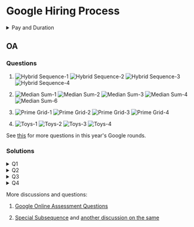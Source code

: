 # Google Hiring Process

<details>
<summary>Pay and Duration</summary>
Pay: 1.14L/month
    
Duration: 8-10 weeks
</details>

## OA

### Questions

1. ![Hybrid Sequence-1](./Hybrid%20Sequence/Hybrid%20Sequences-1.jpeg)
![Hybrid Sequence-2](./Hybrid%20Sequence/Hybrid%20Sequences-2.jpeg)
![Hybrid Sequence-3](./Hybrid%20Sequence/Hybrid%20Sequences-3.jpeg)
![Hybrid Sequence-4](./Hybrid%20Sequence/Hybrid%20Sequences-4.jpeg)

2. ![Median Sum-1](./Median%20Sum/Median%20Sum-1.jpeg)
![Median Sum-2](./Median%20Sum/Median%20Sum-2.jpeg)
![Median Sum-3](./Median%20Sum/Median%20Sum-3.jpeg)
![Median Sum-4](./Median%20Sum/Median%20Sum-4.jpeg)
![Median Sum-6](./Median%20Sum/Median%20Sum-5.jpeg)

3. ![Prime Grid-1](./Prime%20Grid/Prime%20Grid-1.jpeg)
![Prime Grid-2](./Prime%20Grid/Prime%20Grid-2.jpeg)
![Prime Grid-3](./Prime%20Grid/Prime%20Grid-3.jpeg)
![Prime Grid-4](./Prime%20Grid/Prime%20Grid-4.jpeg)

4. ![Toys-1](./Toys/Toys-3.jpeg)
![Toys-2](./Toys/Toys-2.jpeg)
![Toys-3](./Toys/Toys-1.jpeg)
![Toys-4](./Toys/Toys-4.jpeg)

See [this](https://leetcode.com/discuss/interview-question/3760132/Google-SWE-Intern-OA-2023-(India)-Both-Questions) for more questions in this year's Google rounds.

### Solutions

<details>
<summary>
Q1
</summary>
Straight forward 2D-dp.
States: Indexes of the two arrays
</details>

<details>
<summary>
Q2
</summary>
See <a href = "https://leetcode.com/discuss/interview-question/3767717/google-intern-swe-2023-OA"> this </a>
</details>

<details>
<summary>
Q3
</summary>
Straight forward Dijkstra.
Calculate unique prime factors using sieve (upto 1e3 should work, then see primality of the by division by primes lesser than 1e3), then run a loop for making the edges, since p <=7. Then apply dijkstra.
</details>

<details>
<summary>
Q4
</summary>
Maintain a segment tree of the prefix sum, do cost of broken toys = 0 in a query. Find the index whose prefix sum is just than the amt to be paid and subtract the # of broken toys whose index is less than this index to answer the query.
</details>

More discussions and questions:
1. [Google Online Assessment Questions](https://leetcode.com/discuss/interview-question/352460/Google-Online-Assessment-Questions)

2. [Special Subsequence](https://leetcode.com/discuss/interview-question/3771949/Google-intern-OA-Problem-15072023-(Special-Subsequence)-Anyone-Please-help-how-to-solve-it) and [another discussion on the same](https://leetcode.com/discuss/interview-question/3759965/Google-Internship-OA)